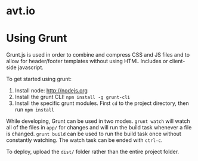 avt.io
======

# Using Grunt
Grunt.js is used in order to combine and compress CSS and JS files and to allow for header/footer templates without using HTML Includes or client-side javascript.

To get started using grunt:

1. Install node: http://nodejs.org
2. Install the grunt CLI: `npm install -g grunt-cli`
3. Install the specific grunt modules. First `cd` to the project directory, then run `npm install`

While developing, Grunt can be used in two modes. `grunt watch` will watch all of the files in `app/` for changes and will run the build task whenever a file is changed. `grunt build` can be used to run the build task once without constantly watching. The watch task can be ended with `ctrl-c`.

To deploy, upload the `dist/` folder rather than the entire project folder.
